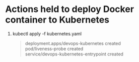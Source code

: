 # Actions held to deploy Docker container to Kubernetes
<ol>
  <li> kubectl apply -f kubernetes.yaml
    
  > deployment.apps/devops-kubernetes created </br>
  > pod/liveness-probe created </br>
  > service/devops-kubernetes-entrypoint created </br>
    
  </li>
</ol>
